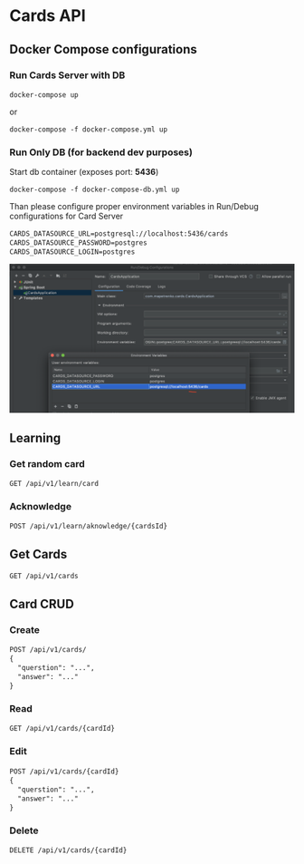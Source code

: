 # Cards API

## Docker Compose configurations

### Run Cards Server with DB
```
docker-compose up
```
or
```
docker-compose -f docker-compose.yml up
```
### Run Only DB (for backend dev purposes)
Start db container (exposes port: **5436**)
```
docker-compose -f docker-compose-db.yml up
```

Than please configure proper environment variables in Run/Debug configurations for Card Server
```
CARDS_DATASOURCE_URL=postgresql://localhost:5436/cards
CARDS_DATASOURCE_PASSWORD=postgres
CARDS_DATASOURCE_LOGIN=postgres
```  
![IDEA Run/Debug Config](./assets/server_dev_configuration.png)

## Learning
### Get random card
```
GET /api/v1/learn/card
```

### Acknowledge
```
POST /api/v1/learn/aknowledge/{cardsId}
```

## Get Cards
```
GET /api/v1/cards
```

## Card CRUD
### Create
```
POST /api/v1/cards/
{
  "querstion": "...",
  "answer": "..."
}
```

### Read
```
GET /api/v1/cards/{cardId}
```

### Edit
```
POST /api/v1/cards/{cardId}
{
  "querstion": "...",
  "answer": "..."
}
```

### Delete
```
DELETE /api/v1/cards/{cardId}
```

